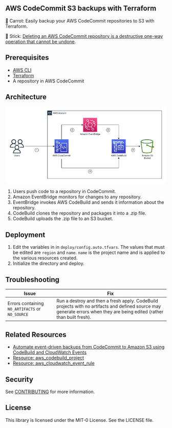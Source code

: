 ## AWS CodeCommit S3 backups with Terraform

🥕 Carrot: Easily backup your AWS CodeCommit repositories to S3 with Terraform. 

🎋 Stick: [Deleting an AWS CodeCommit repository is a destructive one-way operation that cannot be undone](https://aws.amazon.com/codecommit/faqs/). 

## Prerequisites

- [AWS CLI](https://docs.aws.amazon.com/cli/latest/userguide/getting-started-install.html)
- [Terraform](https://learn.hashicorp.com/tutorials/terraform/install-cli)
- A repository in AWS CodeCommit

## Architecture
![image info](./img/architecture.png)

1. Users push code to a repository in CodeCommit.
2. Amazon EventBridge monitors for changes to any repository.
3. EventBridge invokes AWS CodeBuild and sends it information about the repository. 
4. CodeBuild clones the repository and packages it into a .zip file.
5. CodeBuild uploads the .zip file to an S3 bucket. 

## Deployment
1. Edit the variables in  in `deploy/config.auto.tfvars`. The values that must be edited are `region` and `name`. `name` is the project name and is applied to the various resources created. 
2. Initialize the directory and deploy. 

## Troubleshooting

| Issue | Fix |
|---|---|
| Errors containing `NO_ARTIFACTS` or `NO_SOURCE` | Run a destroy and then a fresh apply. CodeBuild projects with no artifacts and defined source may generate errors when they are being edited (rather than built fresh). |

## Related Resources

- [Automate event-driven backups from CodeCommit to Amazon S3 using CodeBuild and CloudWatch Events](https://docs.aws.amazon.com/prescriptive-guidance/latest/patterns/automate-event-driven-backups-from-codecommit-to-amazon-s3-using-codebuild-and-cloudwatch-events.html)
- [Resource: aws_codebuild_project](https://registry.terraform.io/providers/hashicorp/aws/latest/docs/resources/codebuild_project)
- [Resource: aws_cloudwatch_event_rule](https://registry.terraform.io/providers/hashicorp/aws/latest/docs/resources/cloudwatch_event_rule)

## Security

See [CONTRIBUTING](CONTRIBUTING.md#security-issue-notifications) for more information.

## License

This library is licensed under the MIT-0 License. See the LICENSE file.

